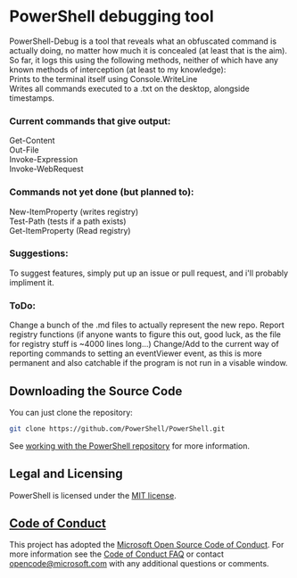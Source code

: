 # PowerShell debugging tool
PowerShell-Debug is a tool that reveals what an obfuscated command is actually doing, no matter how much it is concealed (at least that is the aim).<br>
So far, it logs this using the following methods, neither of which have any known methods of interception (at least to my knowledge): <br>
Prints to the terminal itself using Console.WriteLine <br>
Writes all commands executed to a .txt on the desktop, alongside timestamps. <br> 

### Current commands that give output:
Get-Content <br>
Out-File <br>
Invoke-Expression <br>
Invoke-WebRequest <br>

### Commands not yet done (but planned to):
New-ItemProperty (writes registry)<br>
Test-Path (tests if a path exists)<br>
Get-ItemProperty (Read registry)<br>


### Suggestions:
To suggest features, simply put up an issue or pull request, and i'll probably impliment it.

### ToDo:
Change a bunch of the .md files to actually represent the new repo.
Report registry functions (if anyone wants to figure this out, good luck, as the file for registry stuff is ~4000 lines long...)
Change/Add to the current way of reporting commands to setting an eventViewer event, as this is more permanent and also catchable if the program is not run in a visable window.


## Downloading the Source Code

You can just clone the repository:

```sh
git clone https://github.com/PowerShell/PowerShell.git
```

See [working with the PowerShell repository](https://github.com/GhostDog98/PowerShell-Debug/tree/master/docs/git) for more information.

## Legal and Licensing

PowerShell is licensed under the [MIT license][].

[MIT license]: https://github.com/PowerShell/PowerShell/tree/master/LICENSE.txt

## [Code of Conduct][conduct-md]

This project has adopted the [Microsoft Open Source Code of Conduct][conduct-code].
For more information see the [Code of Conduct FAQ][conduct-FAQ] or contact [opencode@microsoft.com][conduct-email] with any additional questions or comments.

[conduct-code]: https://opensource.microsoft.com/codeofconduct/
[conduct-FAQ]: https://opensource.microsoft.com/codeofconduct/faq/
[conduct-email]: mailto:opencode@microsoft.com
[conduct-md]: https://github.com/PowerShell/PowerShell/tree/master/CODE_OF_CONDUCT.md
